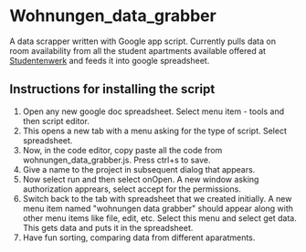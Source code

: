 Wohnungen_data_grabber
======================

A data scrapper written with Google app script. Currently pulls data on room availability from all the student apartments available offered at [Studentenwerk](http://www.studentenwerk-berlin.de/wohnen) and feeds it into google spreadsheet. 

## Instructions for installing the script

1. Open any new google doc spreadsheet. Select menu item - tools and then script editor.
2. This opens a new tab with a menu asking for the type of script. Select spreadsheet. 
3. Now, in the code editor, copy paste all the code from wohnungen_data_grabber.js. Press ctrl+s to save. 
4. Give a name to the project in subsequent dialog that appears. 
5. Now select run and then select onOpen. A new window asking authorization apprears, select accept for the permissions.
6. Switch back to the tab with spreadsheet that we created initially. A new menu item named "wohnungen data grabber" should appear along with other menu items like file, edit, etc. Select this menu and select get data. This gets data and puts it in the spreadsheet. 
7. Have fun sorting, comparing data from different aparatments. 
